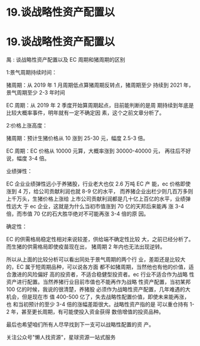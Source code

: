 # 19.谈战略性资产配置以

# 19.谈战略性资产配置以

禺 : 谈战略性资产配置以及 EC 周期和猪周期的区别

1:景气周期持续时间：

猪周期：从 2019 年 1 月周期低点算猪周期反转点，猪周期至少 持续到 2021 年，景气周期至少 2-3 年时间

EC 周期：从 2019 年 2 季度开始算周期起点，目前能判断的是周 期持续到年底是比较大概率事件，明年就有一定不确定因 素，这个之前文章分析了。

2:价格上涨高度：

猪周期：预计生猪价格从 10 涨到 25-30 元，幅度 2.5-3 倍。

EC 周期：EC 价格从 10000 元算，大概率涨到 30000-40000 元， 再往后不好说，幅度 3-4 倍。

业绩弹性：

EC 企业业绩弹性远小于养猪股，行业老大也仅 2.6 万吨 EC 产 能，ec 价格即使涨到 4 万，给公司贡献利润也就 8-9 亿的水平， 而养猪企业出栏少则几百万多则上千万头，生猪价格上涨给 上市公司贡献利润都是几十亿上百亿的水平，业绩弹性远大 于 ec 企业，这就是为什么当初市值涨到 70 亿的天邦后来能再 涨 3-4 倍，而市值 70 亿的石大胜华绝对不可能再涨 3-4 倍的原 因。

确定性：

EC 的供需格局稳定性相对来说较差，供给端不确定性比较 大，之前已经分析了。而生猪的供需格局即使疫苗现在出， 猪周期 2 年内也无法出现逆转。

所以从上面的比较分析可以看出同处于景气周期的两个行 业，差距还是比较大的，EC 属于短周期品种，可以说各方面 都不如猪周期，当然他也有他的价值，适合激进的风险偏好 高的投资者，不适合稳健型投资者。ec 行业不适合作为战略 性资产进行配置。当然养猪行业目前市值也不能再作为战略 性资产配置，当初某邦 100 亿的时候，我说的很清楚，养猪股 必须作为战略性资产配置，几年难遇的大机会，但是现在市 值 400-500 亿了，失去战略性配置价值，即使未来能再涨，也 和当初预计的至少 3-4 倍的涨幅差距很大。战略性资产指的是 可以重仓持有 1-2 年，甚至更长周期，有可能使投入资金获得 数倍增值的投资品种。

最后也希望咱们所有人尽早找到下一支可以战略性配置的资 产。

关注公众号"懒人找资源"，星球资源一站式服务